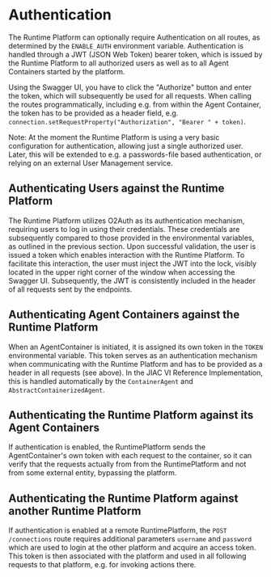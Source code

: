 # Authentication

The Runtime Platform can optionally require Authentication on all routes, as determined by the `ENABLE_AUTH` environment variable. Authentication is handled through a JWT (JSON Web Token) bearer token, which is issued by the Runtime Platform to all authorized users as well as to all Agent Containers started by the platform.

Using the Swagger UI, you have to click the "Authorize" button and enter the token, which will subsequently be used for all requests. When calling the routes programmatically, including e.g. from within the Agent Container, the token has to be provided as a header field, e.g. `connection.setRequestProperty("Authorization", "Bearer " + token)`.

Note: At the moment the Runtime Platform is using a very basic configuration for authentication, allowing just a single authorized user. Later, this will be extended to e.g. a passwords-file based authentication, or relying on an external User Management service.

## Authenticating Users against the Runtime Platform

The Runtime Platform utilizes O2Auth as its authentication mechanism, requiring users to log in using their credentials. These credentials are subsequently compared to those provided in the environmental variables, as outlined in the previous section. Upon successful validation, the user is issued a token which enables interaction with the Runtime Platform. To facilitate this interaction, the user must inject the JWT into the lock, visibly located in the upper right corner of the window when accessing the Swagger UI. Subsequently, the JWT is consistently included in the header of all requests sent by the endpoints.

## Authenticating Agent Containers against the Runtime Platform

When an AgentContainer is initiated, it is assigned its own token in the `TOKEN` environmental variable. This token serves as an authentication mechanism when communicating with the Runtime Platform and has to be provided as a header in all requests (see above). In the JIAC VI Reference Implementation, this is handled automatically by the `ContainerAgent` and `AbstractContainerizedAgent`.

## Authenticating the Runtime Platform against its Agent Containers

If authentication is enabled, the RuntimePlatform sends the AgentContainer's own token with each request to the container, so it can verify that the requests actually from from the RuntimePlatform and not from some external entity, bypassing the platform.

## Authenticating the Runtime Platform against another Runtime Platform

If authentication is enabled at a remote RuntimePlatform, the `POST /connections` route requires additional parameters `username` and `password` which are used to login at the other platform and acquire an access token. This token is then associated with the platform and used in all following requests to that platform, e.g. for invoking actions there.
